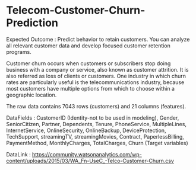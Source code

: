 # Telecom-Customer-Churn-Prediction

Expected Outcome : Predict behavior to retain customers. You can analyze all relevant customer data and develop focused customer retention programs.



Customer churn occurs when customers or subscribers stop doing business with a company or service, also known as customer attrition. It is also referred as loss of clients or customers. One industry in which churn rates are particularly useful is the telecommunications industry, because most customers have multiple options from which to choose within a geographic location.



The raw data contains 7043 rows (customers) and 21 columns (features).



DataFields : CustomerID (Identity-not to be used in modeling), Gender, SeniorCitizen, Partner, Dependents, Tenure, PhoneService, MultipleLines, InternetService, OnlineSecurity, OnlineBackup, DeviceProtection, TechSupport, streamingTV, streamingMovies, Contract, PaperlessBilling, PaymentMethod, MonthlyCharges, TotalCharges, Churn (Target variables)

DataLink : https://community.watsonanalytics.com/wp-content/uploads/2015/03/WA_Fn-UseC_-Telco-Customer-Churn.csv
